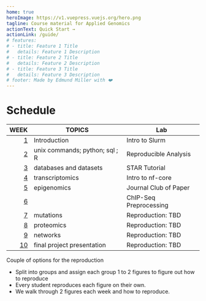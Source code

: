 ```yaml
---
home: true
heroImage: https://v1.vuepress.vuejs.org/hero.png
tagline: Course material for Applied Genomics
actionText: Quick Start →
actionLink: /guide/
# features:
# - title: Feature 1 Title
#   details: Feature 1 Description
# - title: Feature 2 Title
#   details: Feature 2 Description
# - title: Feature 3 Title
#   details: Feature 3 Description
# footer: Made by Edmund Miller with ❤️
---
```


# Schedule

|             WEEK | TOPICS                         | Lab                    |
| ---------------: | ------------------------------ | ---------------------- |
| [1](./course/week_1.md) | Introduction                   | Intro to Slurm         |
| [2](./course/week_2.md) | unix commands; python; sql ; R | Reproducible Analysis  |
| [3](./course/week_3.md) | databases and datasets         | STAR Tutorial          |
| [4](./course/week_4.md) | transcriptomics                | Intro to nf-core       |
| [5](./course/week_5.md) | epigenomics                    | Journal Club of Paper  |
| [6](./course/week_6.md) |                                | ChIP-Seq Preprocessing |
| [7](./course/week_7.md)| mutations                      | Reproduction: TBD      |
| [8](./course/week_8.md)| proteomics                     | Reproduction: TBD      |
| [9](./course/week_9.md)| networks                       | Reproduction: TBD      |
| [10](./course/week_10.md)| final project presentation     | Reproduction: TBD      |


Couple of options for the reproduction

- Split into groups and assign each group 1 to 2 figures to figure out how to
  reproduce
- Every student reproduces each figure on their own.
- We walk through 2 figures each week and how to reproduce.